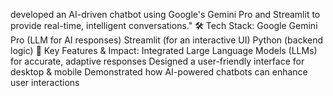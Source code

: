 developed an AI-driven chatbot using Google's Gemini Pro and Streamlit to provide real-time, intelligent conversations."
🛠 Tech Stack:
Google Gemini Pro (LLM for AI responses)
Streamlit (for an interactive UI)
Python (backend logic)
📌 Key Features & Impact:
Integrated Large Language Models (LLMs) for accurate, adaptive responses
Designed a user-friendly interface for desktop & mobile
Demonstrated how AI-powered chatbots can enhance user interactions
